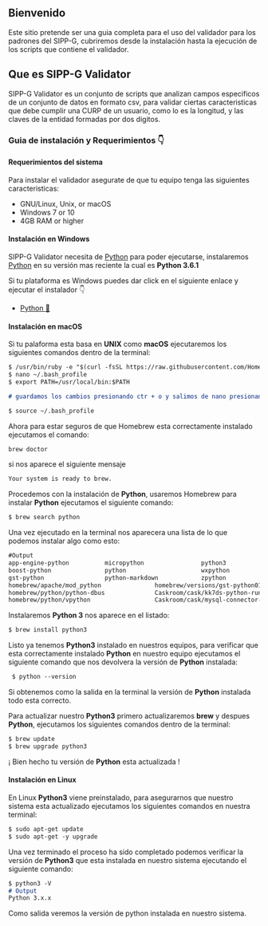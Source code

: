 ## Bienvenido

Este sitio pretende ser una guia completa para el uso del validador para los padrones del SIPP-G, cubriremos desde la instalación hasta la ejecución de los scripts que contiene el validador.


## Que es SIPP-G Validator

SIPP-G Validator es un conjunto de scripts que analizan campos especificos de un conjunto de datos en formato csv, para validar ciertas caracteristicas que debe cumplir una CURP de un usuario, como lo es la longitud, y las claves de la entidad formadas por dos digitos.

### Guia de instalación y Requerimientos :point_down:

#### Requerimientos del sistema

Para instalar el validador asegurate de que tu equipo tenga las siguientes caracteristicas:

* GNU/Linux, Unix, or macOS
* Windows 7 or 10 
* 4GB RAM or higher

#### Instalación en Windows

SIPP-G Validator necesita de [Python](https://www.python.org/) para poder ejecutarse, instalaremos [Python](https://www.python.org/)
en su versión mas reciente la cual es **Python 3.6.1**

Si tu plataforma es Windows puedes dar click en el siguiente enlace y ejecutar el instalador :point_down:

* [Python :snake: ](https://www.python.org/downloads/)

#### Instalación en macOS

Si tu palaforma esta basa en **UNIX** como **macOS** ejecutaremos los siguientes comandos dentro de la terminal:

```markdown
$ /usr/bin/ruby -e "$(curl -fsSL https://raw.githubusercontent.com/Homebrew/install/master/install)"
$ nano ~/.bash_profile
$ export PATH=/usr/local/bin:$PATH

# guardamos los cambios presionando ctr + o y salimos de nano presionando ctr + x

$ source ~/.bash_profile

```

Ahora para estar seguros de que Homebrew esta correctamente instalado ejecutamos el comando: 
```markdown 
brew doctor 
``` 
si nos aparece el siguiente mensaje 
```markdown 
Your system is ready to brew.
``` 
Procedemos con la instalación de **Python**, usaremos Homebrew para instalar **Python** ejecutamos el siguiente comando:
```markdown 
$ brew search python
```
Una vez ejecutado en la terminal nos aparecera una lista de lo que podemos instalar algo como esto:
```markdown 
#Output
app-engine-python          micropython                python3                 
boost-python               python                     wxpython                 
gst-python                 python-markdown            zpython                  
homebrew/apache/mod_python               homebrew/versions/gst-python010        
homebrew/python/python-dbus              Caskroom/cask/kk7ds-python-runtime     
homebrew/python/vpython                  Caskroom/cask/mysql-connector-python   
```
 Instalaremos **Python 3** nos aparece en el listado:
 ```markdown
 $ brew install python3
 ```
Listo ya tenemos **Python3** instalado en nuestros equipos, para verificar que esta correctamente instalado **Python** en nuestro equipo ejecutamos el siguiente comando que nos devolvera la versión de **Python** instalada:
```markdown
 $ python --version
 ```
 Si obtenemos como la salida en la terminal la versión de **Python** instalada todo esta correcto.
 
 Para actualizar nuestro **Python3** primero actualizaremos **brew** y despues **Python**, ejecutamos los siguientes comandos dentro de la terminal:
 ```markdown
$ brew update
$ brew upgrade python3
 ```
 ¡ Bien hecho tu versión de **Python** esta actualizada !

#### Instalación en Linux

En Linux **Python3** viene preinstalado, para asegurarnos que nuestro sistema esta actualizado ejecutamos los siguientes comandos en nuestra terminal:
```markdown
$ sudo apt-get update
$ sudo apt-get -y upgrade
```
Una vez terminado el proceso ha sido completado podemos verificar la versión de **Python3** que esta instalada en nuestro sistema ejecutando el siguiente comando:
```markdown
$ python3 -V
# Output 
Python 3.x.x
```
Como salida veremos la versión de python instalada en nuestro sistema.
